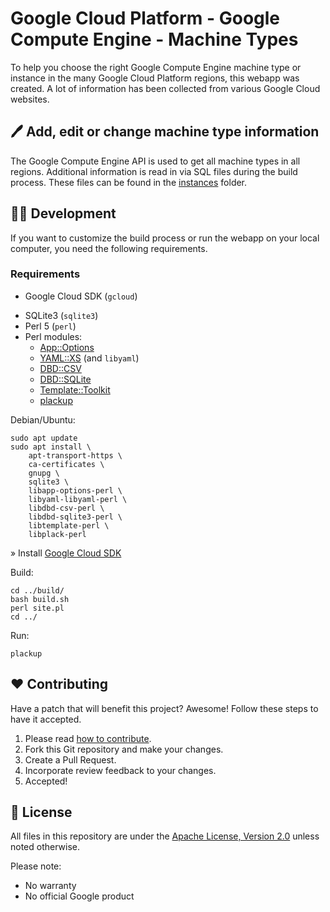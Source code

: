 # Google Cloud Platform - Google Compute Engine - Machine Types

To help you choose the right Google Compute Engine machine type or instance in the many Google Cloud Platform regions, this webapp was created.
A lot of information has been collected from various Google Cloud websites.

## 🖊️ Add, edit or change machine type information

The Google Compute Engine API is used to get all machine types in all regions.
Additional information is read in via SQL files during the build process.
These files can be found in the [instances](./instances/) folder.

## 🧑‍💻 Development

If you want to customize the build process or run the webapp on your local computer,
you need the following requirements.

### Requirements

+ Google Cloud SDK (`gcloud`)
* SQLite3 (`sqlite3`)
* Perl 5 (`perl`)
* Perl modules:
	* [App::Options](https://metacpan.org/pod/App::Options)
	* [YAML::XS](https://metacpan.org/pod/YAML::XS) (and `libyaml`)
	* [DBD::CSV](https://metacpan.org/pod/DBD::CSV)
	* [DBD::SQLite](https://metacpan.org/pod/DBD::SQLite)
	* [Template::Toolkit](https://metacpan.org/pod/Template::Toolkit)
	* [plackup](https://metacpan.org/dist/Plack/view/script/plackup)

Debian/Ubuntu:
```shell
sudo apt update
sudo apt install \
	apt-transport-https \
	ca-certificates \
	gnupg \
	sqlite3 \
	libapp-options-perl \
	libyaml-libyaml-perl \
	libdbd-csv-perl \
	libdbd-sqlite3-perl \
	libtemplate-perl \
	libplack-perl
```

» Install [Google Cloud SDK](https://cloud.google.com/sdk/docs/install#deb)

Build:
```shell
cd ../build/
bash build.sh
perl site.pl
cd ../
```

Run:
```shell
plackup
```

## ❤️ Contributing

Have a patch that will benefit this project?
Awesome! Follow these steps to have it accepted.

1. Please read [how to contribute](CONTRIBUTING.md).
1. Fork this Git repository and make your changes.
1. Create a Pull Request.
1. Incorporate review feedback to your changes.
1. Accepted!


## 📜 License

All files in this repository are under the [Apache License, Version 2.0](LICENSE) unless noted otherwise.

Please note:

* No warranty
* No official Google product